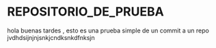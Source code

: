 # REPOSITORIO_DE_PRUEBA

hola buenas tardes , esto es una prueba simple de un commit a un repo
jvdhdsijnjnjsnkjcndksnkdfnksjn